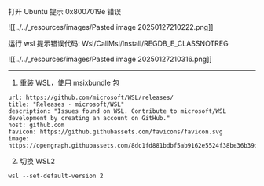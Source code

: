 打开 Ubuntu 提示 0x8007019e 错误

![[../../_resources/images/Pasted image 20250127210222.png]]

运行 wsl 提示错误代码: Wsl/CallMsi/Install/REGDB_E_CLASSNOTREG

![[../../_resources/images/Pasted image 20250127210316.png]]

---

1. 重装 WSL，使用 msixbundle 包

```cardlink
url: https://github.com/microsoft/WSL/releases/
title: "Releases · microsoft/WSL"
description: "Issues found on WSL. Contribute to microsoft/WSL development by creating an account on GitHub."
host: github.com
favicon: https://github.githubassets.com/favicons/favicon.svg
image: https://opengraph.githubassets.com/8dc1fd881bdbf5ab9162e5524f38be36b39dc77ed9b709c51a73abec04dbd13c/microsoft/WSL
```

2. 切换 WSL2

```shell
wsl --set-default-version 2
```
